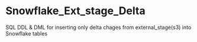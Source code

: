 # Snowflake_Ext_stage_Delta
SQL DDL &amp; DML for inserting only delta chages from external_stage(s3) into Snowflake tables
